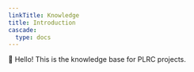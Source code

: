 ```yaml
---
linkTitle: Knowledge
title: Introduction
cascade:
  type: docs
---
```


👋 Hello! This is the knowledge base for PLRC projects.
